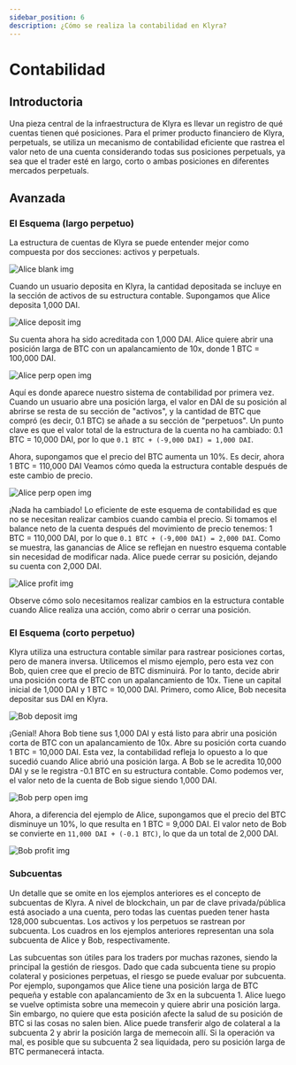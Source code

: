 ```yaml
---
sidebar_position: 6
description: ¿Cómo se realiza la contabilidad en Klyra?
---
```


# Contabilidad

## Introductoria
Una pieza central de la infraestructura de Klyra es llevar un registro de qué cuentas tienen qué posiciones. Para el primer producto financiero de Klyra, perpetuals, se utiliza un mecanismo de contabilidad eficiente que rastrea el valor neto de una cuenta considerando todas sus posiciones perpetuals, ya sea que el trader esté en largo, corto o ambas posiciones en diferentes mercados perpetuals.

## Avanzada

### El Esquema (largo perpetuo)
La estructura de cuentas de Klyra se puede entender mejor como compuesta por dos secciones: activos y perpetuals.

![Alice blank img](../../../../../static/img/alice-blank-dark.png)

Cuando un usuario deposita en Klyra, la cantidad depositada se incluye en la sección de activos de su estructura contable. Supongamos que Alice deposita 1,000 DAI.

![Alice deposit img](../../../../../static/img/alice-deposit-dark.png)

Su cuenta ahora ha sido acreditada con 1,000 DAI. Alice quiere abrir una posición larga de BTC con un apalancamiento de 10x, donde 1 BTC = 100,000 DAI.

![Alice perp open img](../../../../../static/img/alice-perp-open-dark.png)

Aquí es donde aparece nuestro sistema de contabilidad por primera vez. Cuando un usuario abre una posición larga, el valor en DAI de su posición al abrirse se resta de su sección de "activos", y la cantidad de BTC que compró (es decir, 0.1 BTC) se añade a su sección de "perpetuos". Un punto clave es que el valor total de la estructura de la cuenta no ha cambiado: 0.1 BTC = 10,000 DAI, por lo que `0.1 BTC + (-9,000 DAI) = 1,000 DAI`.

Ahora, supongamos que el precio del BTC aumenta un 10%. Es decir, ahora 1 BTC = 110,000 DAI Veamos cómo queda la estructura contable después de este cambio de precio.

![Alice perp open img](../../../../../static/img/alice-perp-open-dark.png)

¡Nada ha cambiado! Lo eficiente de este esquema de contabilidad es que no se necesitan realizar cambios cuando cambia el precio. Si tomamos el balance neto de la cuenta después del movimiento de precio tenemos: 1 BTC = 110,000 DAI, por lo que `0.1 BTC + (-9,000 DAI) = 2,000 DAI`. Como se muestra, las ganancias de Alice se reflejan en nuestro esquema contable sin necesidad de modificar nada. Alice puede cerrar su posición, dejando su cuenta con 2,000 DAI.

![Alice profit img](../../../../../static/img/alice-profit-dark.png)

Observe cómo solo necesitamos realizar cambios en la estructura contable cuando Alice realiza una acción, como abrir o cerrar una posición.

### El Esquema (corto perpetuo)
Klyra utiliza una estructura contable similar para rastrear posiciones cortas, pero de manera inversa. Utilicemos el mismo ejemplo, pero esta vez con Bob, quien cree que el precio de BTC disminuirá. Por lo tanto, decide abrir una posición corta de BTC con un apalancamiento de 10x. Tiene un capital inicial de 1,000 DAI y 1 BTC = 10,000 DAI. Primero, como Alice, Bob necesita depositar sus DAI en Klyra.

![Bob deposit img](../../../../../static/img/bob-deposit-dark.png)

¡Genial! Ahora Bob tiene sus 1,000 DAI y está listo para abrir una posición corta de BTC con un apalancamiento de 10x. Abre su posición corta cuando 1 BTC = 10,000 DAI. Esta vez, la contabilidad refleja lo opuesto a lo que sucedió cuando Alice abrió una posición larga. A Bob se le acredita 10,000 DAI y se le registra -0.1 BTC en su estructura contable. Como podemos ver, el valor neto de la cuenta de Bob sigue siendo 1,000 DAI.

![Bob perp open img](../../../../../static/img/bob-perp-open-dark.png)

Ahora, a diferencia del ejemplo de Alice, supongamos que el precio del BTC disminuye un 10%, lo que resulta en 1 BTC = 9,000 DAI. El valor neto de Bob se convierte en `11,000 DAI + (-0.1 BTC)`, lo que da un total de 2,000 DAI.

![Bob profit img](../../../../../static/img/bob-profit-dark.png)

### Subcuentas
Un detalle que se omite en los ejemplos anteriores es el concepto de subcuentas de Klyra. A nivel de blockchain, un par de clave privada/pública está asociado a una cuenta, pero todas las cuentas pueden tener hasta 128,000 subcuentas. Los activos y los perpetuos se rastrean por subcuenta. Los cuadros en los ejemplos anteriores representan una sola subcuenta de Alice y Bob, respectivamente.

Las subcuentas son útiles para los traders por muchas razones, siendo la principal la gestión de riesgos. Dado que cada subcuenta tiene su propio colateral y posiciones perpetuas, el riesgo se puede evaluar por subcuenta. Por ejemplo, supongamos que Alice tiene una posición larga de BTC pequeña y estable con apalancamiento de 3x en la subcuenta 1. Alice luego se vuelve optimista sobre una memecoin y quiere abrir una posición larga. Sin embargo, no quiere que esta posición afecte la salud de su posición de BTC si las cosas no salen bien. Alice puede transferir algo de colateral a la subcuenta 2 y abrir la posición larga de memecoin allí. Si la operación va mal, es posible que su subcuenta 2 sea liquidada, pero su posición larga de BTC permanecerá intacta.
